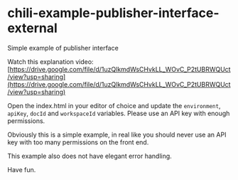 # chili-example-publisher-interface-external
Simple example of publisher interface

Watch this explanation video: [https://drive.google.com/file/d/1uzQlkmdWsCHvkLL_WOvC_P2tUBRWQUct/view?usp=sharing](https://drive.google.com/file/d/1uzQlkmdWsCHvkLL_WOvC_P2tUBRWQUct/view?usp=sharing)

Open the index.html in your editor of choice and update the `environment`, `apiKey`, `docId` and `workspaceId` variables. Please use an API key with enough permissions.

Obviously this is a simple example, in real like you should never use an API key with too many permissions on the front end.

This example also does not have elegant error handling.

Have fun.

